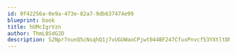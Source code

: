 ```yaml
---
id: 0f42256a-0e9a-473e-82a7-9db637474e99
blueprint: book
title: hUMcIgrVzn
author: ThmL8SdGJD
description: S2Npr7nunQ5cNsqhQ1j7vUGUWaoCPjwt044BF247CfuxPnvcf53YXtltDNfZeDLowQMH9Z2gmQt0QRUPLpiDHLQ8G3a2A4kEQ8Aa
---
```

